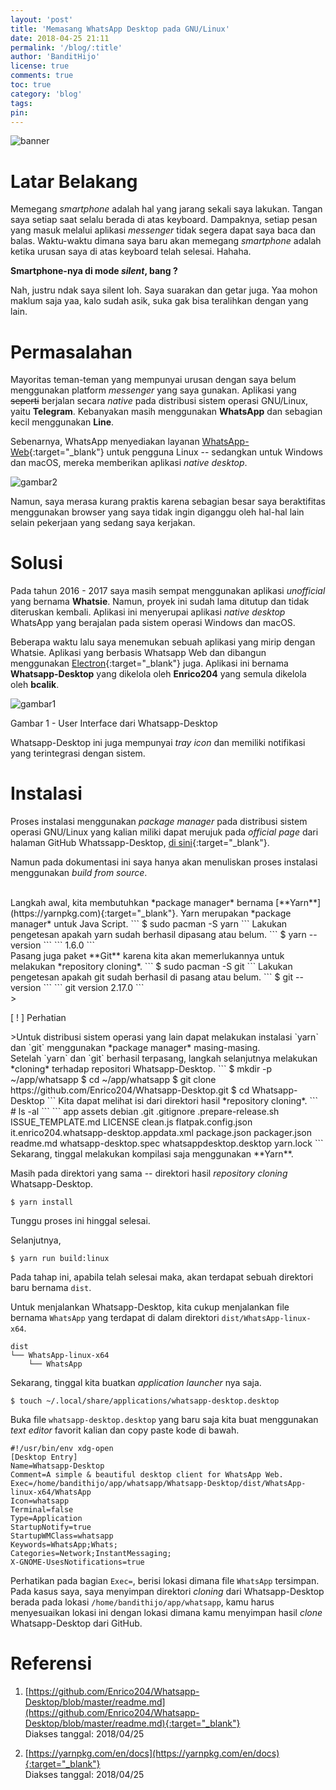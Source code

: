 ```yaml
---
layout: 'post'
title: 'Memasang WhatsApp Desktop pada GNU/Linux'
date: 2018-04-25 21:11
permalink: '/blog/:title'
author: 'BanditHijo'
license: true
comments: true
toc: true
category: 'blog'
tags:
pin:
---
```


<!-- BANNER OF THE POST -->
<img class="post-body-img" src="https://s20.postimg.cc/tbrdrb9t9/banner_post_07.png" alt="banner">

# Latar Belakang

Memegang *smartphone* adalah hal yang jarang sekali saya lakukan. Tangan saya setiap saat selalu berada di atas keyboard. Dampaknya, setiap pesan yang masuk melalui aplikasi *messenger* tidak segera dapat saya baca dan balas. Waktu-waktu dimana saya baru akan memegang *smartphone* adalah ketika urusan saya di atas keyboard telah selesai. Hahaha.

**Smartphone-nya di mode *silent*, bang ?**

Nah, justru ndak saya silent loh. Saya suarakan dan getar juga. Yaa mohon maklum saja yaa, kalo sudah asik, suka gak bisa teralihkan dengan yang lain.

# Permasalahan

Mayoritas teman-teman yang mempunyai urusan dengan saya belum menggunakan platform *messenger* yang saya gunakan. Aplikasi yang ~~seperti~~ berjalan secara *native* pada distribusi sistem operasi GNU/Linux, yaitu **Telegram**. Kebanyakan masih menggunakan **WhatsApp** dan sebagian kecil menggunakan **Line**.

Sebenarnya, WhatsApp menyediakan layanan [WhatsApp-Web](https://web.whatsapp.com/){:target="_blank"} untuk pengguna Linux -- sedangkan untuk Windows dan macOS, mereka memberikan aplikasi *native desktop*.

![gambar2](https://s20.postimg.cc/cd9zmy9lp/gambar_02.png)

Namun, saya merasa kurang praktis karena sebagian besar saya beraktifitas menggunakan browser yang saya tidak ingin diganggu oleh hal-hal lain selain pekerjaan yang sedang saya kerjakan.


# Solusi

Pada tahun 2016 - 2017 saya masih sempat menggunakan aplikasi *unofficial* yang bernama **Whatsie**. Namun, proyek ini sudah lama ditutup dan tidak diteruskan kembali. Aplikasi ini menyerupai aplikasi *native desktop* WhatsApp yang berajalan pada sistem operasi Windows dan macOS.

Beberapa waktu lalu saya menemukan sebuah aplikasi yang mirip dengan Whatsie. Aplikasi yang berbasis Whatsapp Web dan dibangun menggunakan [Electron](http://electron.atom.io/){:target="_blank"} juga. Aplikasi ini bernama **Whatsapp-Desktop** yang dikelola oleh **Enrico204** yang semula dikelola oleh **bcalik**.

![gambar1](https://s20.postimg.cc/ujj3orbst/gambar_01.png)
<p class="img-caption">Gambar 1 - User Interface dari Whatsapp-Desktop</p>

Whatsapp-Desktop ini juga mempunyai *tray icon* dan memiliki notifikasi yang terintegrasi dengan sistem.

# Instalasi

Proses instalasi menggunakan *package manager* pada distribusi sistem operasi GNU/Linux yang kalian miliki dapat merujuk pada *official page* dari halaman GitHub Whatssapp-Desktop, [di sini](https://github.com/Enrico204/Whatsapp-Desktop){:target="_blank"}.

Namun pada dokumentasi ini saya hanya akan menuliskan proses instalasi menggunakan *build from source*.

<br>
Langkah awal, kita membutuhkan *package manager* bernama [**Yarn**](https://yarnpkg.com){:target="_blank"}. Yarn merupakan *package manager* untuk Java Script.
```
$ sudo pacman -S yarn
```
Lakukan pengetesan apakah yarn sudah berhasil dipasang atau belum.
```
$ yarn --version
```
```
1.6.0
```

<br>
Pasang juga paket **Git** karena kita akan memerlukannya untuk melakukan *repository cloning*.
```
$ sudo pacman -S git
```
Lakukan pengetesan apakah git sudah berhasil di pasang atau belum.
```
$ git --version
```
```
git version 2.17.0
```

<br>
><p class="title-quote">[ ! ] Perhatian</p>
>Untuk distribusi sistem operasi yang lain dapat melakukan instalasi `yarn` dan `git` menggunakan *package manager* masing-masing.

<br>
Setelah `yarn` dan `git` berhasil terpasang, langkah selanjutnya melakukan *cloning* terhadap repositori Whatsapp-Desktop.
```
$ mkdir -p ~/app/whatsapp
$ cd ~/app/whatsapp
$ git clone https://github.com/Enrico204/Whatsapp-Desktop.git
$ cd Whatsapp-Desktop
```
Kita dapat melihat isi dari direktori hasil *repository cloning*.
```
# ls -al
```
```
app
assets
debian
.git
.gitignore
.prepare-release.sh
ISSUE_TEMPLATE.md
LICENSE
clean.js
flatpak.config.json
it.enrico204.whatsapp-desktop.appdata.xml
package.json
packager.json
readme.md
whatsapp-desktop.spec
whatsappdesktop.desktop
yarn.lock
```

<br>
Sekarang, tinggal melakukan kompilasi saja menggunakan **Yarn**.

Masih pada direktori yang sama -- direktori hasil *repository cloning* Whatsapp-Desktop.
```
$ yarn install
```
Tunggu proses ini hinggal selesai.

Selanjutnya,
```
$ yarn run build:linux
```
Pada tahap ini, apabila telah selesai maka, akan terdapat sebuah direktori baru bernama `dist`.

Untuk menjalankan Whatsapp-Desktop, kita cukup menjalankan file bernama `WhatsApp` yang terdapat di dalam direktori `dist/WhatsApp-linux-x64`.
```
dist
└── WhatsApp-linux-x64
    └── WhatsApp
```

Sekarang, tinggal kita buatkan *application launcher* nya saja.
```
$ touch ~/.local/share/applications/whatsapp-desktop.desktop
```

Buka file `whatsapp-desktop.desktop` yang baru saja kita buat menggunakan *text editor* favorit kalian dan copy paste kode di bawah.
```
#!/usr/bin/env xdg-open
[Desktop Entry]
Name=Whatsapp-Desktop
Comment=A simple & beautiful desktop client for WhatsApp Web.
Exec=/home/bandithijo/app/whatsapp/Whatsapp-Desktop/dist/WhatsApp-linux-x64/WhatsApp
Icon=whatsapp
Terminal=false
Type=Application
StartupNotify=true
StartupWMClass=whatsapp
Keywords=WhatsApp;Whats;
Categories=Network;InstantMessaging;
X-GNOME-UsesNotifications=true
```
Perhatikan pada bagian `Exec=`, berisi lokasi dimana file `WhatsApp` tersimpan. Pada kasus saya, saya menyimpan direktori *cloning* dari Whatsapp-Desktop berada pada lokasi `/home/bandithijo/app/whatsapp`, kamu harus menyesuaikan lokasi ini dengan lokasi dimana kamu menyimpan hasil *clone* Whatsapp-Desktop dari GitHub.

# Referensi

1. [https://github.com/Enrico204/Whatsapp-Desktop/blob/master/readme.md](https://github.com/Enrico204/Whatsapp-Desktop/blob/master/readme.md){:target="_blank"}
<br>Diakses tanggal: 2018/04/25

2. [https://yarnpkg.com/en/docs](https://yarnpkg.com/en/docs){:target="_blank"}
<br>Diakses tanggal: 2018/04/25

